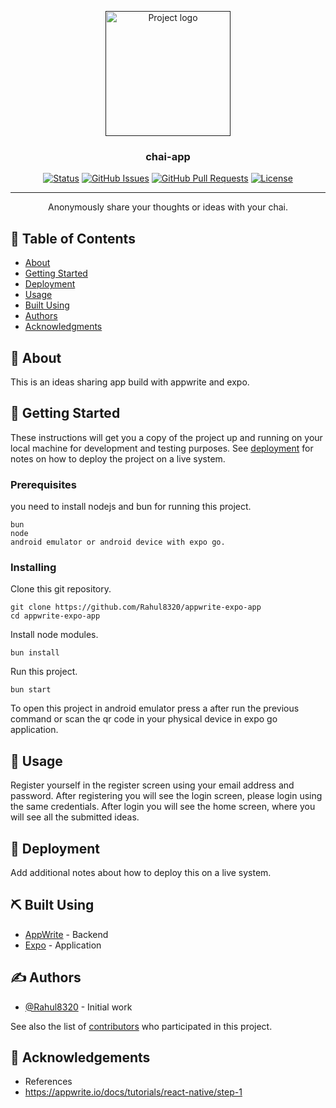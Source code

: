 <p align="center">
  <a href="" rel="noopener">
 <img width=200px height=200px src="https://i.imgur.com/6wj0hh6.jpg" alt="Project logo"></a>
</p>

<h3 align="center">chai-app</h3>

<div align="center">

[![Status](https://img.shields.io/badge/status-active-success.svg)]()
[![GitHub Issues](https://img.shields.io/github/issues/kylelobo/The-Documentation-Compendium.svg)](https://github.com/Rahul8320/appwrite-expo-app/issues)
[![GitHub Pull Requests](https://img.shields.io/github/issues-pr/kylelobo/The-Documentation-Compendium.svg)](https://github.com/Rahul8320/appwrite-expo-app/pulls)
[![License](https://img.shields.io/badge/license-MIT-blue.svg)](/LICENSE)

</div>

---

<p align="center"> Anonymously share your thoughts or ideas with your chai.
    <br> 
</p>

## 📝 Table of Contents

- [About](#about)
- [Getting Started](#getting_started)
- [Deployment](#deployment)
- [Usage](#usage)
- [Built Using](#built_using)
- [Authors](#authors)
- [Acknowledgments](#acknowledgement)

## 🧐 About <a name = "about"></a>

This is an ideas sharing app build with appwrite and expo.

## 🏁 Getting Started <a name = "getting_started"></a>

These instructions will get you a copy of the project up and running on your local machine for development and testing purposes. See [deployment](#deployment) for notes on how to deploy the project on a live system.

### Prerequisites

you need to install nodejs and bun for running this project.

```
bun
node
android emulator or android device with expo go.
```

### Installing

Clone this git repository.

```
git clone https://github.com/Rahul8320/appwrite-expo-app
cd appwrite-expo-app
```

Install node modules.

```
bun install
```

Run this project.

```
bun start
```

To open this project in android emulator press a after run the previous command or scan the qr code in your physical device in expo go application.

<!-- ## 🔧 Running the tests <a name = "tests"></a>

Explain how to run the automated tests for this system.

### Break down into end to end tests

Explain what these tests test and why

```
Give an example
```

### And coding style tests

Explain what these tests test and why

```
Give an example
``` -->

## 🎈 Usage <a name="usage"></a>

Register yourself in the register screen using your email address and password.
After registering you will see the login screen, please login using the same credentials.
After login you will see the home screen, where you will see all the submitted ideas.

## 🚀 Deployment <a name = "deployment"></a>

Add additional notes about how to deploy this on a live system.

## ⛏️ Built Using <a name = "built_using"></a>

- [AppWrite](https://appwrite.io/) - Backend
- [Expo](https://expo.dev/) - Application

## ✍️ Authors <a name = "authors"></a>

- [@Rahul8320](https://github.com/Rahul8320) - Initial work

See also the list of [contributors](https://github.com/Rahul8320/appwrite-expo-app/contributors) who participated in this project.

## 🎉 Acknowledgements <a name = "acknowledgement"></a>

- References
- https://appwrite.io/docs/tutorials/react-native/step-1
